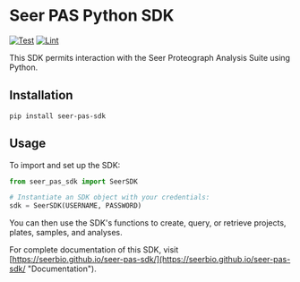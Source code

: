 # Seer PAS Python SDK

[![Test](https://github.com/seerbio/seer-pas-sdk/actions/workflows/test.yml/badge.svg?branch=main)](https://github.com/seerbio/seer-pas-sdk/actions/workflows/test.yml)
[![Lint](https://github.com/seerbio/seer-pas-sdk/actions/workflows/lint.yml/badge.svg?branch=main)](https://github.com/seerbio/seer-pas-sdk/actions/workflows/lint.yml)

This SDK permits interaction with the Seer Proteograph Analysis Suite using Python.

## Installation

```shell
pip install seer-pas-sdk
```

## Usage

To import and set up the SDK:

```python
from seer_pas_sdk import SeerSDK

# Instantiate an SDK object with your credentials:
sdk = SeerSDK(USERNAME, PASSWORD)
```

You can then use the SDK's functions to create, query, or retrieve projects, plates, samples, and analyses.

For complete documentation of this SDK, visit [https://seerbio.github.io/seer-pas-sdk/](https://seerbio.github.io/seer-pas-sdk/ "Documentation").
